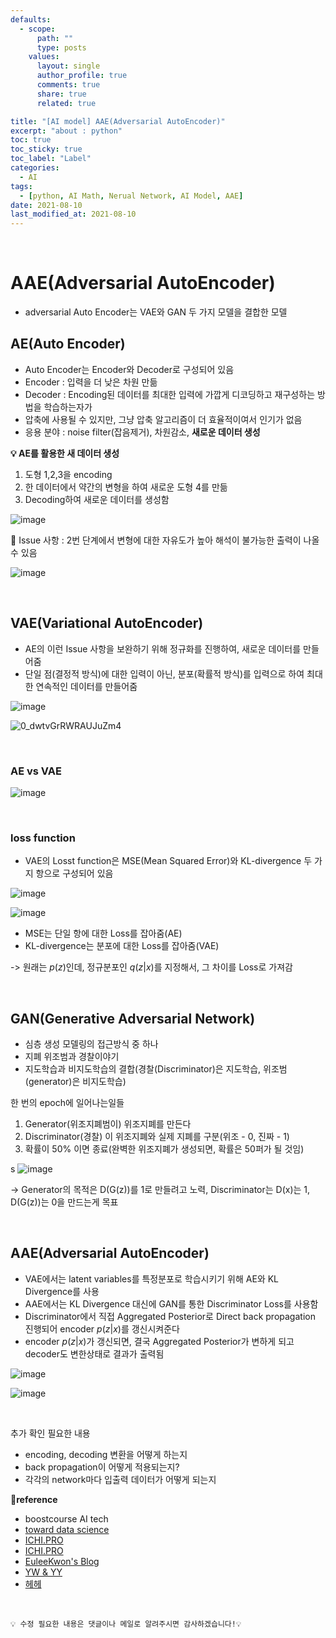 ```yaml
---
defaults:
  - scope:
      path: ""
      type: posts
    values:
      layout: single
      author_profile: true
      comments: true
      share: true
      related: true

title: "[AI model] AAE(Adversarial AutoEncoder)"
excerpt: "about : python"
toc: true
toc_sticky: true
toc_label: "Label"
categories:
  - AI
tags:
  - [python, AI Math, Nerual Network, AI Model, AAE]
date: 2021-08-10
last_modified_at: 2021-08-10
---
```


<br>

# AAE(Adversarial AutoEncoder)

- adversarial Auto Encoder는 VAE와 GAN 두 가지 모델을 결합한 모델

## AE(Auto Encoder)

- Auto Encoder는 Encoder와 Decoder로 구성되어 있음
- Encoder : 입력을 더 낮은 차원 만듦
- Decoder : Encoding된 데이터를 최대한 입력에 가깝게 디코딩하고 재구성하는 방법을 학습하는자가 
- 압축에 사용될 수 있지만, 그냥 압축 알고리즘이 더 효율적이여서 인기가 없음
- 응용 분야 : noise filter(잡음제거), 차원감소, **새로운 데이터 생성**


**💡 AE를 활용한 새 데이터 생성**

1. 도형 1,2,3을 encoding 
2. 한 데이터에서 약간의 변형을 하여 새로운 도형 4를 만듦
3. Decoding하여 새로운 데이터를 생성함

![image](https://user-images.githubusercontent.com/77658029/128884130-f618310d-764e-4f19-90b7-fa3a2e730574.png)

🚨 Issue 사항 : 2번 단계에서 변형에 대한 자유도가 높아 해석이 불가능한 출력이 나올 수 있음

![image](https://user-images.githubusercontent.com/77658029/128885287-79a7569c-232b-445e-9b50-aafde76b31ac.png)

<br>

## VAE(Variational AutoEncoder)

- AE의 이런 Issue 사항을 보완하기 위해 정규화를 진행하여, 새로운 데이터를 만들어줌
- 단일 점(결정적 방식)에 대한 입력이 아닌, 분포(확률적 방식)를 입력으로 하여 최대한 연속적인 데이터를 만들어줌

![image](https://user-images.githubusercontent.com/77658029/128886259-1c00e2c5-e3f8-4678-a477-02bc3f605a47.png)

![0_dwtvGrRWRAUJuZm4](https://user-images.githubusercontent.com/77658029/128886941-8f3e7be4-f620-4065-9574-fc5caac5aec4.gif)


<br>

### AE vs VAE

![image](https://user-images.githubusercontent.com/77658029/128891411-d22b460f-7140-4e28-9e5c-e61931fc467b.png)

<br>

### loss function

- VAE의 Losst function은 MSE(Mean Squared Error)와 KL-divergence 두 가지 항으로 구성되어 있음

![image](https://user-images.githubusercontent.com/77658029/128891648-f5611de7-bedd-4d0a-b1d5-1422808de95c.png)

![image](https://user-images.githubusercontent.com/77658029/128892086-00ea8561-7129-44c8-8cc8-77e76d21952e.png)

- MSE는 단일 항에 대한 Loss를 잡아줌(AE)
- KL-divergence는 분포에 대한 Loss를 잡아줌(VAE)

-> 원래는 $p(z)$인데, 정규분포인 $q(z|x)$를 지정해서, 그 차이를 Loss로 가져감

<br>

## GAN(Generative Adversarial Network)

- 심층 생성 모델링의 접근방식 중 하나
- 지폐 위조범과 경찰이야기
- 지도학습과 비지도학습의 결합(경찰(Discriminator)은 지도학습, 위조범(generator)은 비지도학습)

한 번의 epoch에 일어나는일들

1. Generator(위조지폐범이) 위조지폐를 만든다
2. Discriminator(경찰) 이 위조지폐와 실제 지폐를 구분(위조 - 0, 진짜 - 1)
3. 확률이 50% 이면 종료(완벽한 위조지폐가 생성되면, 확률은 50퍼가 될 것임)

s
![image](https://user-images.githubusercontent.com/77658029/128894266-31f3473b-59d8-4cfe-88b3-e30a1583bb00.png)

-> Generator의 목적은 D(G(z))를 1로 만들려고 노력, Discriminator는  D(x)는 1, D(G(z))는 0을 만드는게 목표

<br>


## AAE(Adversarial AutoEncoder)

- VAE에서는 latent variables를 특정분포로 학습시키기 위해 AE와 KL Divergence를 사용
- AAE에서는 KL Divergence 대신에 GAN를 통한 Discriminator Loss를 사용함
- Discriminator에서 직접 Aggregated Posterior로 Direct back propagation 진행되어 encoder $p(z|x)$를 갱신시켜준다
- encoder $p(z|x)$가 갱신되면, 결국 Aggregated Posterior가 변하게 되고 decoder도 변한상태로 결과가 출력됨

![image](https://user-images.githubusercontent.com/77658029/128899926-20e277a5-43af-4334-b4e9-d30e1545898e.png)

![image](https://user-images.githubusercontent.com/77658029/128899609-cb3fd915-b42f-4dbf-9fee-271e98a74bd0.png)


<br>

추가 확인 필요한 내용
- encoding, decoding 변환을 어떻게 하는지
- back propagation이 어떻게 적용되는지?
- 각각의 network마다 입출력 데이터가 어떻게 되는지 


**📌reference**
- boostcourse AI tech
- [toward data science](https://towardsdatascience.com/understanding-variational-autoencoders-vaes-f70510919f73)
- [ICHI.PRO](https://ichi.pro/ko/vae-variational-auto-encoder-leul-sayonghan-saengseong-modelling-277371603749134)
- [ICHI.PRO](https://ichi.pro/ko/aae-adversarial-auto-encoder-180304991426392)
- [EuleeKwon's Blog](https://m.blog.naver.com/euleekwon/221557899873)
- [YW & YY](https://greeksharifa.github.io/generative%20model/2020/08/23/AAE/)
- [헤헤](https://cumulu-s.tistory.com/26)

<br>

```
💡 수정 필요한 내용은 댓글이나 메일로 알려주시면 감사하겠습니다!💡 
```
